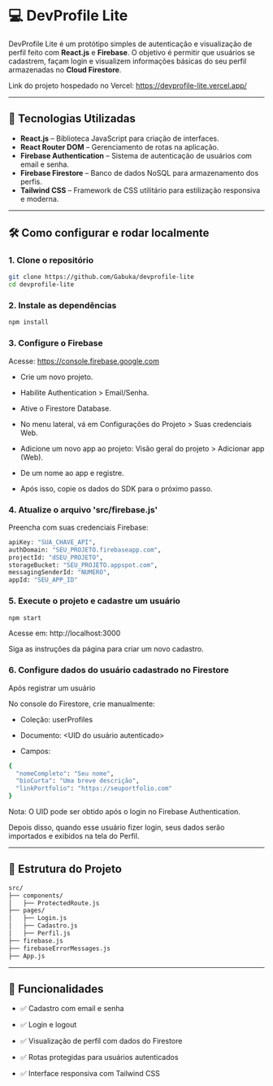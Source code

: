 # 💻 DevProfile Lite

DevProfile Lite é um protótipo simples de autenticação e visualização de perfil feito com **React.js** e **Firebase**. O objetivo é permitir que usuários se cadastrem, façam login e visualizem informações básicas do seu perfil armazenadas no **Cloud Firestore**.

Link do projeto hospedado no Vercel: https://devprofile-lite.vercel.app/

---

## 🚀 Tecnologias Utilizadas

- **React.js** – Biblioteca JavaScript para criação de interfaces.
- **React Router DOM** – Gerenciamento de rotas na aplicação.
- **Firebase Authentication** – Sistema de autenticação de usuários com email e senha.
- **Firebase Firestore** – Banco de dados NoSQL para armazenamento dos perfis.
- **Tailwind CSS** – Framework de CSS utilitário para estilização responsiva e moderna.

---

## 🛠️ Como configurar e rodar localmente

### 1. Clone o repositório

```bash
git clone https://github.com/Gabuka/devprofile-lite
cd devprofile-lite
```

### 2. Instale as dependências

```bash
npm install
```

### 3. Configure o Firebase

Acesse: https://console.firebase.google.com

- Crie um novo projeto.

- Habilite Authentication > Email/Senha.

- Ative o Firestore Database.

- No menu lateral, vá em Configurações do Projeto > Suas credenciais Web.

- Adicione um novo app ao projeto: Visão geral do projeto > Adicionar app (Web).

- De um nome ao app e registre. 

- Após isso, copie os dados do SDK para o próximo passo.


### 4. Atualize o arquivo 'src/firebase.js'

Preencha com suas credenciais Firebase:

```bash
apiKey: "SUA_CHAVE_API",
authDomain: "SEU_PROJETO.firebaseapp.com",
projectId: "dSEU_PROJETO",
storageBucket: "SEU_PROJETO.appspot.com",
messagingSenderId: "NUMERO",
appId: "SEU_APP_ID"
```

### 5. Execute o projeto e cadastre um usuário

```bash
npm start
```
Acesse em: http://localhost:3000

Siga as instruções da página para criar um novo cadastro.

### 6. Configure dados do usuário cadastrado no Firestore

Após registrar um usuário

No console do Firestore, crie manualmente:

- Coleção: userProfiles

- Documento: <UID do usuário autenticado>

- Campos:

```bash
{
  "nomeCompleto": "Seu nome",
  "bioCurta": "Uma breve descrição",
  "linkPortfolio": "https://seuportfolio.com"
}
```
Nota: O UID pode ser obtido após o login no Firebase Authentication.

Depois disso, quando esse usuário fizer login, seus dados serão importados e exibidos na tela do Perfil.

---

## 📂 Estrutura do Projeto

```bash
src/
├── components/
│   ├── ProtectedRoute.js
├── pages/
│   ├── Login.js
│   ├── Cadastro.js
│   ├── Perfil.js
├── firebase.js
├── firebaseErrorMessages.js
├── App.js
```

---

## 📌 Funcionalidades

- ✅ Cadastro com email e senha

- ✅ Login e logout

- ✅ Visualização de perfil com dados do Firestore

- ✅ Rotas protegidas para usuários autenticados

- ✅ Interface responsiva com Tailwind CSS